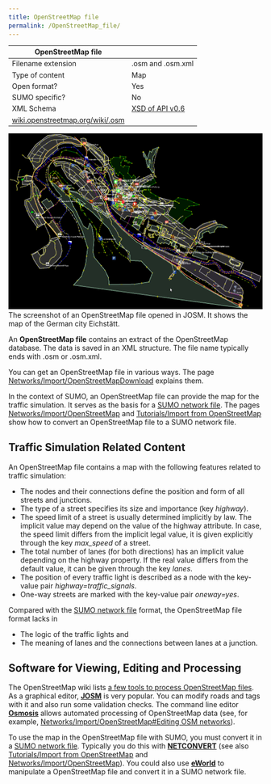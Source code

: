 ```yaml
---
title: OpenStreetMap file
permalink: /OpenStreetMap_file/
---
```


| **OpenStreetMap file**           |                   |
|----------------------------------|-------------------|
| Filename extension               | .osm and .osm.xml |
| Type of content                  | Map               |
| Open format?                     | Yes               |
| SUMO specific?                   | No                |
| XML Schema                       | [XSD of API v0.6](http://wiki.openstreetmap.org/wiki/API_v0.6/XSD)   |
| [wiki.openstreetmap.org/wiki/.osm](http://wiki.openstreetmap.org/wiki/.osm) |                   |

![eichstaett.osm.png](images/Eichstaett.osm.png "The screenshot of an OpenStreetMap file opened in JOSM. It shows the map of the German city Eichstätt.") 
The screenshot of an OpenStreetMap file opened in JOSM. It shows the map of the German city Eichstätt.

An **OpenStreetMap file** contains an extract of the OpenStreetMap
database. The data is saved in an XML structure. The file name typically
ends with .osm or .osm.xml.

You can get an OpenStreetMap file in various ways. The page
[Networks/Import/OpenStreetMapDownload](Networks/Import/OpenStreetMapDownload.md)
explains them.

In the context of SUMO, an OpenStreetMap file can provide the map for
the traffic simulation. It serves as the basis for a [SUMO network
file](Networks/SUMO_Road_Networks.md). The pages
[Networks/Import/OpenStreetMap](Networks/Import/OpenStreetMap.md)
and [Tutorials/Import from
OpenStreetMap](Tutorials/Import_from_OpenStreetMap.md) show how
to convert an OpenStreetMap file to a SUMO network file.

## Traffic Simulation Related Content

An OpenStreetMap file contains a map with the following features related
to traffic simulation:

- The nodes and their connections define the position and form of all
  streets and junctions.
- The type of a street specifies its size and importance (key
  *highway*).
- The speed limit of a street is usually determined implicitly by law.
  The implicit value may depend on the value of the highway attribute.
  In case, the speed limit differs from the implicit legal value, it
  is given explicitly through the key *max_speed* of a street.
- The total number of lanes (for both directions) has an implicit
  value depending on the highway property. If the real value differs
  from the default value, it can be given through the key *lanes*.
- The position of every traffic light is described as a node with the
  key-value pair *highway=traffic_signals*.
- One-way streets are marked with the key-value pair *oneway=yes*.

Compared with the [SUMO network
file](Networks/SUMO_Road_Networks.md) format, the OpenStreetMap
file format lacks in

- The logic of the traffic lights and
- The meaning of lanes and the connections between lanes at a
  junction.

## Software for Viewing, Editing and Processing

The OpenStreetMap wiki lists [a few tools to process OpenStreetMap
files](http://wiki.openstreetmap.org/wiki/Category:OSM_processing). As a
graphical editor, **[JOSM](http://josm.openstreetmap.de/)** is very
popular. You can modify roads and tags with it and also run some
validation checks. The command line editor
**[Osmosis](http://wiki.openstreetmap.org/wiki/Osmosis)** allows
automated processing of OpenStreetMap data (see, for example,
[Networks/Import/OpenStreetMap\#Editing OSM
networks](Networks/Import/OpenStreetMap.md#editing_osm_networks)).

To use the map in the OpenStreetMap file with SUMO, you must convert it
in a [SUMO network file](Networks/SUMO_Road_Networks.md).
Typically you do this with **[NETCONVERT](NETCONVERT.md)** (see
also [Tutorials/Import from
OpenStreetMap](Tutorials/Import_from_OpenStreetMap.md) and
[Networks/Import/OpenStreetMap](Networks/Import/OpenStreetMap.md)).
You could also use **[eWorld](http://eworld.sourceforge.net)** to
manipulate a OpenStreetMap file and convert it in a SUMO network file.